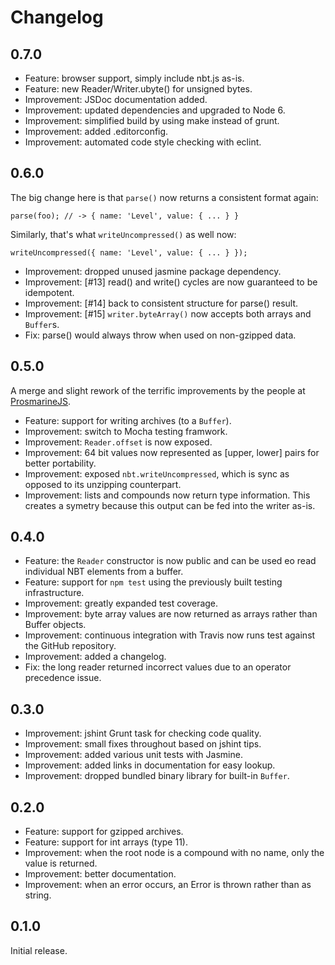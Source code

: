 Changelog
=========

0.7.0
-----

 * Feature: browser support, simply include nbt.js as-is.
 * Feature: new Reader/Writer.ubyte() for unsigned bytes.
 * Improvement: JSDoc documentation added.
 * Improvement: updated dependencies and upgraded to Node 6.
 * Improvement: simplified build by using make instead of grunt.
 * Improvement: added .editorconfig.
 * Improvement: automated code style checking with eclint.

0.6.0
-----

The big change here is that `parse()` now returns a consistent format again:

    parse(foo); // -> { name: 'Level', value: { ... } }

Similarly, that's what `writeUncompressed()` as well now:

    writeUncompressed({ name: 'Level', value: { ... } });

 * Improvement: dropped unused jasmine package dependency.
 * Improvement: [#13] read() and write() cycles are now guaranteed to be
   idempotent.
 * Improvement: [#14] back to consistent structure for parse() result.
 * Improvement: [#15] `writer.byteArray()` now accepts both arrays and
   `Buffer`s.
 * Fix: parse() would always throw when used on non-gzipped data.

0.5.0
-----

A merge and slight rework of the terrific improvements by the people at
[ProsmarineJS](https://github.com/PrismarineJS/prismarine-nbt).

 * Feature: support for writing archives (to a `Buffer`).
 * Improvement: switch to Mocha testing framwork.
 * Improvement: `Reader.offset` is now exposed.
 * Improvement: 64 bit values now represented as [upper, lower] pairs for
   better portability.
 * Improvement: exposed `nbt.writeUncompressed`, which is sync as opposed
   to its unzipping counterpart.
 * Improvement: lists and compounds now return type information. This creates
   a symetry because this output can be fed into the writer as-is.

0.4.0
-----

 * Feature: the `Reader` constructor is now public and can be used eo read
   individual NBT elements from a buffer.
 * Feature: support for `npm test` using the previously built testing
   infrastructure.
 * Improvement: greatly expanded test coverage.
 * Improvement: byte array values are now returned as arrays rather than
   Buffer objects.
 * Improvement: continuous integration with Travis now runs test against the
   GitHub repository.
 * Improvement: added a changelog.
 * Fix: the long reader returned incorrect values due to an operator
   precedence issue.

0.3.0
-----

 * Improvement: jshint Grunt task for checking code quality.
 * Improvement: small fixes throughout based on jshint tips.
 * Improvement: added various unit tests with Jasmine.
 * Improvement: added links in documentation for easy lookup.
 * Improvement: dropped bundled binary library for built-in `Buffer`.

0.2.0
-----

 * Feature: support for gzipped archives.
 * Feature: support for int arrays (type 11).
 * Improvement: when the root node is a compound with no name, only the value
   is returned.
 * Improvement: better documentation.
 * Improvement: when an error occurs, an Error is thrown rather than as
   string.

0.1.0
-----

Initial release.
